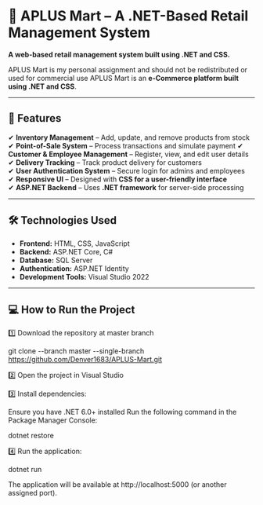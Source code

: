 # 🛒 APLUS Mart – A .NET-Based Retail Management System  
**A web-based retail management system built using .NET and CSS.**  

APLUS Mart is my personal assignment and should not be redistributed or used for commercial use
APLUS Mart is an **e-Commerce platform built using .NET and CSS**.

---

## 📌 Features  
✔ **Inventory Management** – Add, update, and remove products from stock  
✔ **Point-of-Sale System** – Process transactions and simulate payment
✔ **Customer & Employee Management** – Register, view, and edit user details  
✔ **Delivery Tracking** – Track product delivery for customers  
✔ **User Authentication System** – Secure login for admins and employees  
✔ **Responsive UI** – Designed with **CSS for a user-friendly interface**  
✔ **ASP.NET Backend** – Uses **.NET framework** for server-side processing  

---

## 🛠️ Technologies Used  
- **Frontend:** HTML, CSS, JavaScript  
- **Backend:** ASP.NET Core, C#  
- **Database:** SQL Server  
- **Authentication:** ASP.NET Identity  
- **Development Tools:** Visual Studio 2022

---

## 💻 How to Run the Project  
1️⃣ Download the repository at master branch 


git clone --branch master --single-branch https://github.com/Denver1683/APLUS-Mart.git


2️⃣ Open the project in Visual Studio

3️⃣ Install dependencies:

Ensure you have .NET 6.0+ installed
Run the following command in the Package Manager Console:


dotnet restore


4️⃣ Run the application:


dotnet run


The application will be available at http://localhost:5000 (or another assigned port). 
